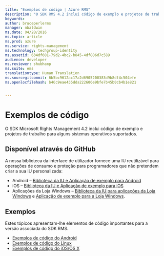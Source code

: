 ```yaml
---
title: "Exemplos de código | Azure RMS"
description: "O SDK RMS 4.2 inclui código de exemplo e projetos de trabalho para alguns sistemas operativos suportados."
keywords: 
author: bruceperlerms
manager: mbaldwin
ms.date: 04/28/2016
ms.topic: article
ms.prod: azure
ms.service: rights-management
ms.technology: techgroup-identity
ms.assetid: 634df601-79d2-4bc2-b845-4df886d7c589
audience: developer
ms.reviewer: shubhamp
ms.suite: ems
translationtype: Human Translation
ms.sourcegitcommit: 6b5bc9612ac17a2d6905200383d9b8df4c504efe
ms.openlocfilehash: b46c9eae435dda222606e9bfe7b45b0cb4b1e821


---
```


# Exemplos de código

O SDK Microsoft Rights Management 4.2 inclui código de exemplo e projetos de trabalho para alguns sistemas operativos suportados.

## Disponível através do GitHub ##
A nossa biblioteca da interface de utilizador fornece uma IU reutilizável para operações de consumo e proteção para programadores que não pretendem criar a sua IU personalizada:

- Android – [Biblioteca da IU e Aplicação de exemplo para Android](https://github.com/AzureAD/rms-sdk-ui-for-android)
- iOS – [Biblioteca da IU e Aplicação de exemplo para iOS](https://github.com/AzureAD/rms-sdk-ui-for-ios)
- Aplicações da Loja Windows – [Biblioteca da IU para aplicações da Loja Windows](https://github.com/AzureAD/rms-sdk-ui-for-windowsstore) e [Aplicação de exemplo para a Loja Windows](https://github.com/AzureADSamples/rms-samples-for-windowsstore).

## Exemplos ##
Estes tópicos apresentam-lhe elementos de código importantes para a versão associada do SDK RMS.
- [Exemplos de código do Android](android-code.md)
- [Exemplos de código do Linux](linux-c-code-examples.md)
- [Exemplos de código do iOS/OS X](ios-os-x-code-examples.md)


 

 

 



<!--HONumber=Jul16_HO3-->



